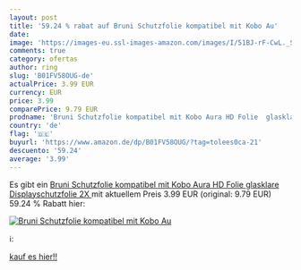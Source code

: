 ```yaml
---
layout: post
title: '59.24 % rabat auf Bruni Schutzfolie kompatibel mit Kobo Au'
date: 
image: 'https://images-eu.ssl-images-amazon.com/images/I/51BJ-rF-CwL._SL200_.jpg'
comments: true
category: ofertas
author: ring
slug: 'B01FV58OUG-de'
actualPrice: 3.99 EUR
currency: EUR
price: 3.99
comparePrice: 9.79 EUR
prodname: 'Bruni Schutzfolie kompatibel mit Kobo Aura HD Folie  glasklare Displayschutzfolie  2X '
country: 'de'
flag: '🇩🇪'
buyurl: 'https://www.amazon.de/dp/B01FV58OUG/?tag=tolees0ca-21'
descuento: '59.24'
average: '3.99'
---
```


Es gibt ein [Bruni Schutzfolie kompatibel mit Kobo Aura HD Folie  glasklare Displayschutzfolie  2X ](https://www.amazon.de/dp/B01FV58OUG/?tag=tolees0ca-21) mit aktuellem Preis 3.99 EUR (original: 9.79 EUR) 59.24 % Rabatt hier:

[![Bruni Schutzfolie kompatibel mit Kobo Au](https://images-eu.ssl-images-amazon.com/images/I/51BJ-rF-CwL._SL200_.jpg)](https://www.amazon.de/dp/B01FV58OUG/?tag=tolees0ca-21)

ℹ️:


[kauf es hier!!](https://www.amazon.de/dp/B01FV58OUG/?tag=tolees0ca-21)
